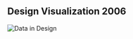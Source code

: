## Design Visualization 2006

![Data in Design](https://namjulee.github.io/njs-lab-public/project/2006-light-parametric-wall/2006-light-parametric-wall.jpg)